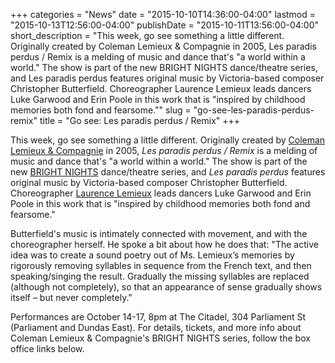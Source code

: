 +++
categories = "News"
date = "2015-10-10T14:36:00-04:00"
lastmod = "2015-10-13T12:56:00-04:00"
publishDate = "2015-10-11T13:56:00-04:00"
short_description = "This week, go see something a little different. Originally created by Coleman Lemieux &amp; Compagnie in 2005, Les paradis perdus / Remix is a melding of music and dance that&#039;s &quot;a world within a world.&quot; The show is part of the new BRIGHT NIGHTS dance/theatre series, and Les paradis perdus features original music by Victoria-based composer Christopher Butterfield. Choreographer Laurence Lemieux leads dancers Luke Garwood and Erin Poole in this work that is &quot;inspired by childhood memories both fond and fearsome.&quot;"
slug = "go-see-les-paradis-perdus-remix"
title = "Go see: Les paradis perdus / Remix"
+++

This week, go see something a little different. Originally created by [Coleman Lemieux & Compagnie](http://colemanlemieux.com/) in 2005, *Les paradis perdus / Remix* is a melding of music and dance that's "a world within a world." The show is part of the new [BRIGHT NIGHTS](http://colemanlemieux.com/citadel/brightnights/) dance/theatre series, and *Les paradis perdus* features original music by Victoria-based composer Christopher Butterfield. Choreographer [Laurence Lemieux](http://colemanlemieux.com/company/laurencelemieux/) leads dancers Luke Garwood and Erin Poole in this work that is "inspired by childhood memories both fond and fearsome."

Butterfield's music is intimately connected with movement, and with the choreographer herself. He spoke a bit about how he does that: "The active idea was to create a sound poetry out of Ms. Lemieux’s memories by rigorously removing syllables in sequence from the French text, and then speaking/singing the result. Gradually the missing syllables are replaced (although not completely), so that an appearance of sense gradually shows itself – but never completely."

Performances are October 14-17, 8pm at The Citadel, 304 Parliament St (Parliament and Dundas East). For details, tickets, and more info about Coleman Lemieux & Compagnie's BRIGHT NIGHTS series, follow the box office links below.
